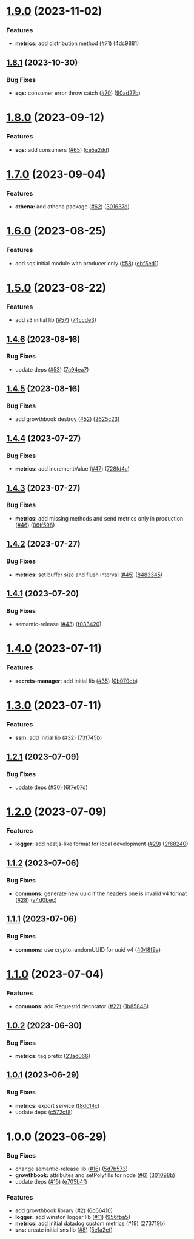 # [1.9.0](https://github.com/will-bank/nestjs-packages/compare/metrics-v1.8.1...metrics-v1.9.0) (2023-11-02)


### Features

* **metrics:** add distribution method ([#71](https://github.com/will-bank/nestjs-packages/issues/71)) ([4dc9881](https://github.com/will-bank/nestjs-packages/commit/4dc98815ada865ff403bbc4b139719ad162a042c))

## [1.8.1](https://github.com/will-bank/nestjs-packages/compare/metrics-v1.8.0...metrics-v1.8.1) (2023-10-30)


### Bug Fixes

* **sqs:** consumer error throw catch ([#70](https://github.com/will-bank/nestjs-packages/issues/70)) ([90ad27b](https://github.com/will-bank/nestjs-packages/commit/90ad27b0a5bbd13c81c17703cbed7ac4a032254b))

# [1.8.0](https://github.com/will-bank/nestjs-packages/compare/metrics-v1.7.0...metrics-v1.8.0) (2023-09-12)


### Features

* **sqs:** add consumers ([#65](https://github.com/will-bank/nestjs-packages/issues/65)) ([ce5a2dd](https://github.com/will-bank/nestjs-packages/commit/ce5a2dd13d7be5dd3cedee06f856cd90193dba56))

# [1.7.0](https://github.com/will-bank/nestjs-packages/compare/metrics-v1.6.0...metrics-v1.7.0) (2023-09-04)


### Features

* **athena:** add athena package ([#62](https://github.com/will-bank/nestjs-packages/issues/62)) ([301637d](https://github.com/will-bank/nestjs-packages/commit/301637ddf3705b06a00899f16b81440496535d0a))

# [1.6.0](https://github.com/will-bank/nestjs-packages/compare/metrics-v1.5.0...metrics-v1.6.0) (2023-08-25)


### Features

* add sqs initial module with producer only ([#58](https://github.com/will-bank/nestjs-packages/issues/58)) ([ebf5ed1](https://github.com/will-bank/nestjs-packages/commit/ebf5ed1aaa47d5941119947d0a5e4262d180ca62))

# [1.5.0](https://github.com/will-bank/nestjs-packages/compare/metrics-v1.4.6...metrics-v1.5.0) (2023-08-22)


### Features

* add s3 initial lib ([#57](https://github.com/will-bank/nestjs-packages/issues/57)) ([74ccde3](https://github.com/will-bank/nestjs-packages/commit/74ccde39f642c662dc7ea462ae9a0b80a36e36e5))

## [1.4.6](https://github.com/will-bank/nestjs-packages/compare/metrics-v1.4.5...metrics-v1.4.6) (2023-08-16)


### Bug Fixes

* update deps ([#53](https://github.com/will-bank/nestjs-packages/issues/53)) ([7a94ea7](https://github.com/will-bank/nestjs-packages/commit/7a94ea7e68ad32400448f4df0a4c163d879e1cd7))

## [1.4.5](https://github.com/will-bank/nestjs-packages/compare/metrics-v1.4.4...metrics-v1.4.5) (2023-08-16)


### Bug Fixes

* add growthbook destroy ([#52](https://github.com/will-bank/nestjs-packages/issues/52)) ([2625c23](https://github.com/will-bank/nestjs-packages/commit/2625c23b491bc07e49ec2f80200ffdd913b2f3fa))

## [1.4.4](https://github.com/will-bank/nestjs-packages/compare/metrics-v1.4.3...metrics-v1.4.4) (2023-07-27)


### Bug Fixes

* **metrics:** add incrementValue ([#47](https://github.com/will-bank/nestjs-packages/issues/47)) ([728fd4c](https://github.com/will-bank/nestjs-packages/commit/728fd4c08965d922e3c2f3db383dee8937087a4f))

## [1.4.3](https://github.com/will-bank/nestjs-packages/compare/metrics-v1.4.2...metrics-v1.4.3) (2023-07-27)


### Bug Fixes

* **metrics:** add missing methods and send metrics only in production ([#46](https://github.com/will-bank/nestjs-packages/issues/46)) ([06ff598](https://github.com/will-bank/nestjs-packages/commit/06ff598400daa1230c633b8428223df72c24a129))

## [1.4.2](https://github.com/will-bank/nestjs-packages/compare/metrics-v1.4.1...metrics-v1.4.2) (2023-07-27)


### Bug Fixes

* **metrics:** set buffer size and flush interval ([#45](https://github.com/will-bank/nestjs-packages/issues/45)) ([8483345](https://github.com/will-bank/nestjs-packages/commit/84833456fd0c8bf0b80045338f153ea4c392e58a))

## [1.4.1](https://github.com/will-bank/nestjs-packages/compare/metrics-v1.4.0...metrics-v1.4.1) (2023-07-20)


### Bug Fixes

* semantic-release ([#43](https://github.com/will-bank/nestjs-packages/issues/43)) ([f033420](https://github.com/will-bank/nestjs-packages/commit/f0334207498ae97c1f70dea2cdb51f8c61ef9db2))

# [1.4.0](https://github.com/will-bank/nestjs-packages/compare/metrics-v1.3.0...metrics-v1.4.0) (2023-07-11)


### Features

* **secrets-manager:** add initial lib ([#35](https://github.com/will-bank/nestjs-packages/issues/35)) ([0b079db](https://github.com/will-bank/nestjs-packages/commit/0b079db636a14d69fa98f921294abedf9b96d5a3))

# [1.3.0](https://github.com/will-bank/nestjs-packages/compare/metrics-v1.2.1...metrics-v1.3.0) (2023-07-11)


### Features

* **ssm:** add initial lib ([#32](https://github.com/will-bank/nestjs-packages/issues/32)) ([73f745b](https://github.com/will-bank/nestjs-packages/commit/73f745beb3e189517a503d523910123f288115b8))

## [1.2.1](https://github.com/will-bank/nestjs-packages/compare/metrics-v1.2.0...metrics-v1.2.1) (2023-07-09)


### Bug Fixes

* update deps ([#30](https://github.com/will-bank/nestjs-packages/issues/30)) ([6f7e07d](https://github.com/will-bank/nestjs-packages/commit/6f7e07da21f7e2958b810da6b8030011d16e5144))

# [1.2.0](https://github.com/will-bank/nestjs-packages/compare/metrics-v1.1.2...metrics-v1.2.0) (2023-07-09)


### Features

* **logger:** add nestjs-like format for local development ([#29](https://github.com/will-bank/nestjs-packages/issues/29)) ([2f68240](https://github.com/will-bank/nestjs-packages/commit/2f6824008fd30c962aac3803fe7b09ef36b37527))

## [1.1.2](https://github.com/will-bank/nestjs-packages/compare/metrics-v1.1.1...metrics-v1.1.2) (2023-07-06)


### Bug Fixes

* **commons:** generate new uuid if the headers one is invalid v4 format ([#28](https://github.com/will-bank/nestjs-packages/issues/28)) ([a4d0bec](https://github.com/will-bank/nestjs-packages/commit/a4d0becf5f5b64165c1516fafaa35a0718936b86))

## [1.1.1](https://github.com/will-bank/nestjs-packages/compare/metrics-v1.1.0...metrics-v1.1.1) (2023-07-06)


### Bug Fixes

* **commons:** use crypto.randomUUID for uuid v4 ([4048f9a](https://github.com/will-bank/nestjs-packages/commit/4048f9aec257a623fbb7f2ad0b1114768282a337))

# [1.1.0](https://github.com/will-bank/nestjs-packages/compare/metrics-v1.0.2...metrics-v1.1.0) (2023-07-04)


### Features

* **commons:** add RequestId decorator ([#22](https://github.com/will-bank/nestjs-packages/issues/22)) ([1b85848](https://github.com/will-bank/nestjs-packages/commit/1b85848be14d7f1bc0864195ee25e45ea3275422))

## [1.0.2](https://github.com/will-bank/nestjs-packages/compare/metrics-v1.0.1...metrics-v1.0.2) (2023-06-30)


### Bug Fixes

* **metrics:** tag prefix ([23ad066](https://github.com/will-bank/nestjs-packages/commit/23ad0666850ebe5bb1132f51c34382b5431d53ea))

## [1.0.1](https://github.com/will-bank/nestjs-packages/compare/metrics-v1.0.0...metrics-v1.0.1) (2023-06-29)


### Bug Fixes

* **metrics:** export service ([f8dc14c](https://github.com/will-bank/nestjs-packages/commit/f8dc14c8ba5f2d254bc044a78639a0caed652f44))
* update deps ([c572cf8](https://github.com/will-bank/nestjs-packages/commit/c572cf8f227fb2b0f702e1c8b6367faa2454c68f))

# 1.0.0 (2023-06-29)


### Bug Fixes

* change semantic-release lib ([#16](https://github.com/will-bank/nestjs-packages/issues/16)) ([5d7b573](https://github.com/will-bank/nestjs-packages/commit/5d7b573da2f71d4143b390fcce7d916637d7d3d2))
* **growthbook:** attributes and setPolyfills for node ([#6](https://github.com/will-bank/nestjs-packages/issues/6)) ([301098b](https://github.com/will-bank/nestjs-packages/commit/301098b3287f9bd65fae65dd6686214562472e78))
* update deps ([#15](https://github.com/will-bank/nestjs-packages/issues/15)) ([e705b4f](https://github.com/will-bank/nestjs-packages/commit/e705b4f296eb331af1dd14c1833f43d6dec14de0))


### Features

* add growthbook library ([#2](https://github.com/will-bank/nestjs-packages/issues/2)) ([6c66410](https://github.com/will-bank/nestjs-packages/commit/6c66410e95de6f45b46e6983300622ea913013c7))
* **logger:** add winston logger lib ([#11](https://github.com/will-bank/nestjs-packages/issues/11)) ([956fba5](https://github.com/will-bank/nestjs-packages/commit/956fba5ce6b7dae44671a0a8ddc121ef8c330224))
* **metrics:** add initial datadog custom metrics ([#19](https://github.com/will-bank/nestjs-packages/issues/19)) ([273719b](https://github.com/will-bank/nestjs-packages/commit/273719b033341a434dd6a7d0e7a94e5a15cd9731))
* **sns:** create initial sns lib ([#8](https://github.com/will-bank/nestjs-packages/issues/8)) ([5e1a2ef](https://github.com/will-bank/nestjs-packages/commit/5e1a2efc6d190b22e64141eaf3856adf99f3846b))
